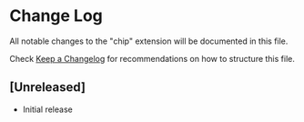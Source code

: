 # Change Log

All notable changes to the "chip" extension will be documented in this file.

Check [Keep a Changelog](http://keepachangelog.com/) for recommendations on how to structure this file.

## [Unreleased]

- Initial release
